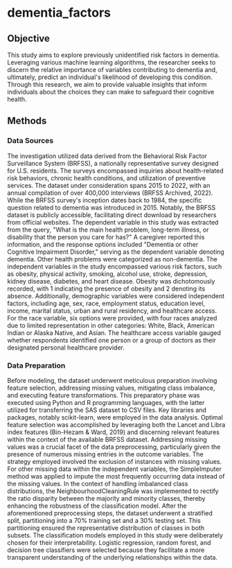 # dementia_factors
## Objective
This study aims to explore previously unidentified risk factors in dementia. Leveraging various machine learning algorithms, the researcher seeks to discern the relative importance of variables contributing to dementia and, ultimately, predict an individual's likelihood of developing this condition. Through this research, we aim to provide valuable insights that inform individuals about the choices they can make to safeguard their cognitive health.

## Methods
### Data Sources
The investigation utilized data derived from the Behavioral Risk Factor Surveillance System (BRFSS), a nationally representative survey designed for U.S. residents. The surveys encompassed inquiries about health-related risk behaviors, chronic health conditions, and utilization of preventive services. The dataset under consideration spans 2015 to 2022, with an annual compilation of over 400,000 interviews (BRFSS Archived, 2022). While the BRFSS survey's inception dates back to 1984, the specific question related to dementia was introduced in 2015. Notably, the BRFSS dataset is publicly accessible, facilitating direct download by researchers from official websites.
The dependent variable in this study was extracted from the query, "What is the main health problem, long-term illness, or disability that the person you care for has?" A caregiver reported this information, and the response options included "Dementia or other Cognitive Impairment Disorder," serving as the dependent variable denoting dementia. Other health problems were categorized as non-dementia. The independent variables in the study encompassed various risk factors, such as obesity, physical activity, smoking, alcohol use, stroke, depression, kidney disease, diabetes, and heart disease. Obesity was dichotomously recorded, with 1 indicating the presence of obesity and 2 denoting its absence.
Additionally, demographic variables were considered independent factors, including age, sex, race, employment status, education level, income, marital status, urban and rural residency, and healthcare access. For the race variable, six options were provided, with four races analyzed due to limited representation in other categories: White, Black, American Indian or Alaska Native, and Asian. The healthcare access variable gauged whether respondents identified one person or a group of doctors as their designated personal healthcare provider.
### Data Preparation
Before modeling, the dataset underwent meticulous preparation involving feature selection, addressing missing values, mitigating class imbalance, and executing feature transformations. This preparatory phase was executed using Python and R programming languages, with the latter utilized for transferring the SAS dataset to CSV files. Key libraries and packages, notably scikit-learn, were employed in the data analysis.
Optimal feature selection was accomplished by leveraging both the Lancet and Libra index features (Bin-Hezam & Ward, 2019) and discerning relevant features within the context of the available BRFSS dataset.
Addressing missing values was a crucial facet of the data preprocessing, particularly given the presence of numerous missing entries in the outcome variables. The strategy employed involved the exclusion of instances with missing values. For other missing data within the independent variables, the SimpleImputer method was applied to impute the most frequently occurring data instead of the missing values.
In the context of handling imbalanced class distributions, the NeighbourhoodCleaningRule was implemented to rectify the ratio disparity between the majority and minority classes, thereby enhancing the robustness of the classification model.
After the aforementioned preprocessing steps, the dataset underwent a stratified split, partitioning into a 70% training set and a 30% testing set. This partitioning ensured the representative distribution of classes in both subsets. The classification models employed in this study were deliberately chosen for their interpretability. Logistic regression, random forest, and decision tree classifiers were selected because they facilitate a more transparent understanding of the underlying relationships within the data.
